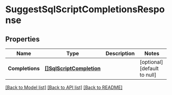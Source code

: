 # SuggestSqlScriptCompletionsResponse

## Properties
Name | Type | Description | Notes
------------ | ------------- | ------------- | -------------
**Completions** | [**[]SqlScriptCompletion**](SqlScriptCompletion.md) |  | [optional] [default to null]

[[Back to Model list]](../README.md#documentation-for-models) [[Back to API list]](../README.md#documentation-for-api-endpoints) [[Back to README]](../README.md)


